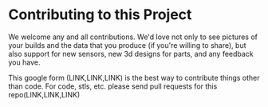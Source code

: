 # Contributing to this Project

We welcome any and all contributions. We'd love not only to see pictures of your builds and the data
that you produce (if you're willing to share), but also support for new sensors, new 3d designs for 
parts, and any feedback you have.

This google form (LINK,LINK,LINK) is the best way to contribute things other than code. For code, 
stls, etc. please send pull requests for this repo(LINK,LINK,LINK)
